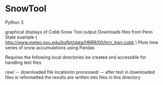 # SnowTool
Python 3

graphical displays of Cobb Snow Tool output
Downloads files from Penn State example ( http://www.meteo.psu.edu/bufkit/data/HRRR/00/hrrr_kgrr.cobb )
Plots time series of snow accumulations using Pandas

Requires the following local directories be created and accessible for handling text files

raw/           --  downloaded file location\n
processed/     --  after text in downloaded files is reformatted the results are written into files in this directory
